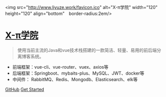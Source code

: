 <img src="http://www.liyuze.work/favicon.ico" alt="X-π学院" width="120" height="120" align="bottom"　border-radius:2em/>

# [X-π学院](http://www.liyuze.work/)

> 使用当前主流的Java和vue技术栈搭建的一款简洁、轻量、易用的前后端分离博客系统。

* 前端框架：vue-cli、vue-router、vuex、axios等
* 后端框架：Springboot、mybaits-plus、MySQL、JWT、docker等
* 中间件：    RabbitMQ、Redis、Mongodb、Elasticsearch、elk等

[GitHub](https://github.com/Ezuy-Lee)
[Get Started](https://github.com/Ezuy-Lee/Rainze-Java-PIM#quick-start)